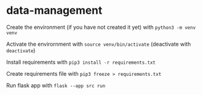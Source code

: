 # data-management

Create the environment (if you have not created it yet) with `python3 -m venv venv`

Activate the envirornment with `source venv/bin/activate` (deactivate with `deactivate`)

Install requirements with `pip3 install -r requirements.txt`

Create requirements file with `pip3 freeze > requirements.txt`

Run flask app with `flask --app src run`
